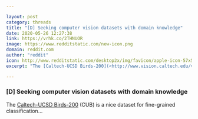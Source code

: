```yaml
---

layout: post
category: threads
title: "[D] Seeking computer vision datasets with domain knowledge"
date: 2020-05-26 12:27:38
link: https://vrhk.co/2THNUOR
image: https://www.redditstatic.com/new-icon.png
domain: reddit.com
author: "reddit"
icon: http://www.redditstatic.com/desktop2x/img/favicon/apple-icon-57x57.png
excerpt: "The [Caltech-UCSD Birds-200](<http://www.vision.caltech.edu/visipedia/CUB-200-2011.html>) (CUB) is a nice dataset for fine-grained classification..."

---
```


### [D] Seeking computer vision datasets with domain knowledge

The [Caltech-UCSD Birds-200](<http://www.vision.caltech.edu/visipedia/CUB-200-2011.html>) (CUB) is a nice dataset for fine-grained classification...